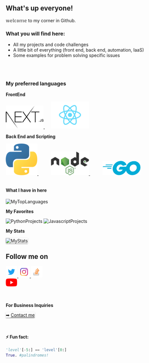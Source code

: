 ## What's up everyone! 
𝕨𝕖𝕝𝕔𝕠𝕞𝕖 to my corner in Github.

### What you will find here:
* All my projects and code challenges
* A little bit of everything (front end, back end, automation, IaaS)
* Some examples for problem solving specific issues

<br />
<br />

### My preferred languages
**FrontEnd**

<span>
    <a href="https://nextjs.org" target="_blank">
        <img src="images/Nextjs-logo.svg" width="120"></img>
    </a>
</span>
<span style="padding-left: 20px !important">
    <a href="https://reactjs.org" target="_blank">
        <img src="images/React-icon.svg" width="120"></img>
    </a>
</span>

**Back End and Scripting**

<span>
    <a href="https://python.org" target="_blank">
        <img src="images/Python-logo-notext.svg" width="100"></img>
    </a>
</span>
<span style="padding-left: 40px !important">
    <a href="https://nodejs.org" target="_blank">
        <img src="images/Node.js_logo.svg" width="120"></img>
    </a>
</span>
<span style="padding-left: 40px !important">
    <a href="https://golang.org" target="_blank">
        <img src="images/Go_Logo_Blue.svg" width="120"></img>
    </a>
</span>

<br />
<br />

#### **What I have in here**

![MyTopLanguages](https://github-readme-stats.vercel.app/api/top-langs?username=mugabits&repo=python-projects&layout=compact&theme=dark)

**My Favorites**

![PythonProjects](https://github-readme-stats.vercel.app/api/pin?username=mugabits&repo=python-projects&theme=dark)
![JavascriptProjects](https://github-readme-stats.vercel.app/api/pin?username=mugabits&repo=js-projects&theme=dark)

**My Stats**

<span style="box-shadow: 0 2px 2px 0 rgba(0, 0, 0, 0.14), 
              0 1px 5px 0 rgba(0, 0, 0, 0.12), 
              0 3px 1px -2px rgba(0, 0, 0, 0.2);
            transition: box-shadow 0.28s cubic-bezier(0.4, 0, 0.2, 1);">
![MyStats](https://github-readme-stats.vercel.app/api?username=mugabits&show_icons=true&count_private=true&hide=issues&theme=tokyonight)
</span>

## **Follow me on**

<div>
    <a href="https://twitter.com/mugabits" target="_blank">
        <img src="images/Twitter_Logo_Blue.png" width=36></img>
    </a>
    <a href="https://www.instagram.com/mugabits/" target="_blank">
        <img src="images/IG_Glyph_Fill.png" width=36></img>
    </a>
    <a href="https://stackoverflow.com/users/3875230/mugabits?tab=profile" target="_blank">
        <img src="images/so-icon.png" width=36></img>
    </a>
</div>
<div>
    <a href="https://www.youtube.com/channel/UCdUtnPbnvIBxIMfKOl4KeAA?view_as=subscriber" target="_blank">
        <img src="images/youtube_social_icon_red.png" width=36></img>
    </a>
</div>
<br />
<br />

**For Business Inquiries**

<span style="box-shadow: 0 2px 2px 0 rgba(0, 0, 0, 0.14), 
              0 1px 5px 0 rgba(0, 0, 0, 0.12), 
              0 3px 1px -2px rgba(0, 0, 0, 0.2);
            transition: box-shadow 0.28s cubic-bezier(0.4, 0, 0.2, 1);">
➡ [Contact me](https://mugabits.com/contact)
</span>

<br />

#### ⚡ Fun fact:

<div>

```python
'level'[-5:] == 'level'[0:]
True. #palindromes!
```
</div>

<!--

Here are some ideas to get you started:

- 🔭 I’m currently working on ...
- 🌱 I’m currently learning ...
- 👯 I’m looking to collaborate on ...
- 🤔 I’m looking for help with ...
- 💬 Ask me about ...
- 📫 How to reach me: ...
- 😄 Pronouns: ...
- ⚡ Fun fact: ...
-->
